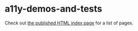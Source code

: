# a11y-demos-and-tests

Check out [the published HTML index page](https://stevebarnett.github.io/a11y-demos-and-tests/) for a list of pages.
